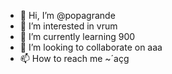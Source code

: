 - 👋 Hi, I’m @popagrande
- 👀 I’m interested in vrum
- 🌱 I’m currently learning 900
- 💞️ I’m looking to collaborate on aaa
- 📫 How to reach me ~´açg

<!---
popagrande/popagrande is a ✨ special ✨ repository because its `README.md` (this file) appears on your GitHub profile.
You can click the Preview link to take a look at your changes.
--->
